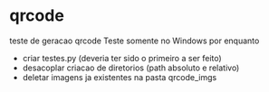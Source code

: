 # qrcode
teste de geracao qrcode
 Teste somente no Windows por enquanto
 - criar testes.py (deveria ter sido o primeiro a ser feito)
 - desacoplar criacao de diretorios (path absoluto e relativo)
 - deletar imagens ja existentes na pasta qrcode_imgs
